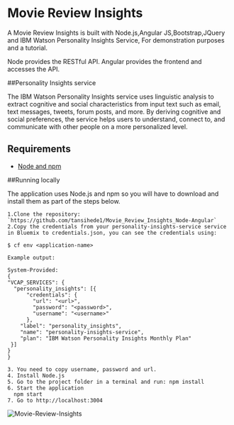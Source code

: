 # Movie Review Insights

A Movie Review Insights is built with Node.js,Angular JS,Bootstrap,JQuery and IBM Watson Personality Insights Service, For demonstration purposes and a tutorial.

Node provides the RESTful API. Angular provides the frontend and accesses the API.


##Personality Insights service 

The IBM Watson Personality Insights service uses linguistic analysis to extract cognitive and social characteristics from input text such as email, text messages, tweets, forum posts, and more. By deriving cognitive and social preferences, the service helps users to understand, connect to, and communicate with other people on a more personalized level.

## Requirements

- [Node and npm](http://nodejs.org)

##Running locally

The application uses Node.js and npm so you will have to download and install them as part of the steps below.

	1.Clone the repository: `https://github.com/tansihede1/Movie_Review_Insights_Node-Angular`
	2.Copy the credentials from your personality-insights-service service in Bluemix to credentials.json, you can see the credentials using:

    $ cf env <application-name>

    Example output:

    System-Provided:
    {
    "VCAP_SERVICES": {
      "personality_insights": [{
          "credentials": {
            "url": "<url>",
            "password": "<password>",
            "username": "<username>"
          },
        "label": "personality_insights",
        "name": "personality-insights-service",
        "plan": "IBM Watson Personality Insights Monthly Plan"
     }]
    }
    }

    3. You need to copy username, password and url.
    4. Install Node.js
    5. Go to the project folder in a terminal and run: npm install
    6. Start the application
      npm start
    7. Go to http://localhost:3004


![Movie-Review-Insights](http://i.imgur.com/a/lo0EC.png)
